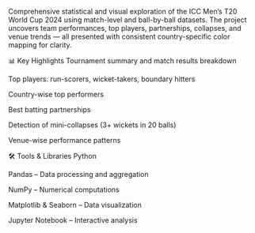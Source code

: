 Comprehensive statistical and visual exploration of the ICC Men’s T20 World Cup 2024 using match-level and ball-by-ball datasets. The project uncovers team performances, top players, partnerships, collapses, and venue trends — all presented with consistent country-specific color mapping for clarity.

📊 Key Highlights
Tournament summary and match results breakdown

Top players: run-scorers, wicket-takers, boundary hitters

Country-wise top performers

Best batting partnerships

Detection of mini-collapses (3+ wickets in 20 balls)

Venue-wise performance patterns

🛠️ Tools & Libraries
Python

Pandas – Data processing and aggregation

NumPy – Numerical computations

Matplotlib & Seaborn – Data visualization

Jupyter Notebook – Interactive analysis
